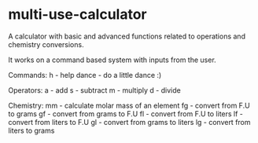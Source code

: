 # multi-use-calculator

A calculator with basic and advanced functions related to operations and chemistry conversions.

It works on a command based system with inputs from the user.

Commands:
h - help
dance - do a little dance :)

Operators:
a - add
s - subtract
m - multiply
d - divide

Chemistry:
mm - calculate molar mass of an element
fg - convert from F.U to grams
gf - convert from grams to F.U
fl - convert from F.U to liters
lf - convert from liters to F.U
gl - convert from grams to liters
lg - convert from liters to grams
